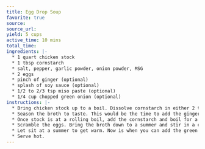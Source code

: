 ```yaml
---
title: Egg Drop Soup
favorite: true
source: 
source_url: 
yield: 5 cups
active_time: 10 mins
total_time: 
ingredients: |-
  * 1 quart chicken stock 
  * 1 tbsp cornstarch 
  * salt, pepper, garlic powder, onion powder, MSG 
  * 2 eggs 
  * pinch of ginger (optional) 
  * splash of soy sauce (optional) 
  * 1/2 to 2/3 tsp miso paste (optional) 
  * 1/4 cup chopped green onion (optional) 
instructions: |-
  * Bring chicken stock up to a boil. Dissolve cornstarch in either 2 tbsp of cold water or 2 tbsp of the chicken broth. 
  * Season the broth to taste. This would be the time to add the ginger, soy sauce, and miso. 
  * Once stock is at a rolling boil, add the cornstarch and boil for a couple more minutes. 
  * Scramble the eggs. Bring the broth down to a summer and stir in a circle. While the broth is circling, slowly pour in the eggs so that they string up. 
  * Let sit at a summer to get warm. Now is when you can add the green onions and any other additions. 
  * Serve hot. 
---
```

